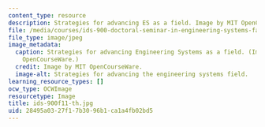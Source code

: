```yaml
---
content_type: resource
description: Strategies for advancing ES as a field. Image by MIT OpenCourseWare.
file: /media/courses/ids-900-doctoral-seminar-in-engineering-systems-fall-2011/28495a0327f17b3096b1ca1a4fb02bd5_ids-900f11-th.jpg
file_type: image/jpeg
image_metadata:
  caption: Strategies for advancing Engineering Systems as a field. (Image by MIT
    OpenCourseWare.)
  credit: Image by MIT OpenCourseWare.
  image-alt: Strategies for advancing the engineering systems field.
learning_resource_types: []
ocw_type: OCWImage
resourcetype: Image
title: ids-900f11-th.jpg
uid: 28495a03-27f1-7b30-96b1-ca1a4fb02bd5
---
```

